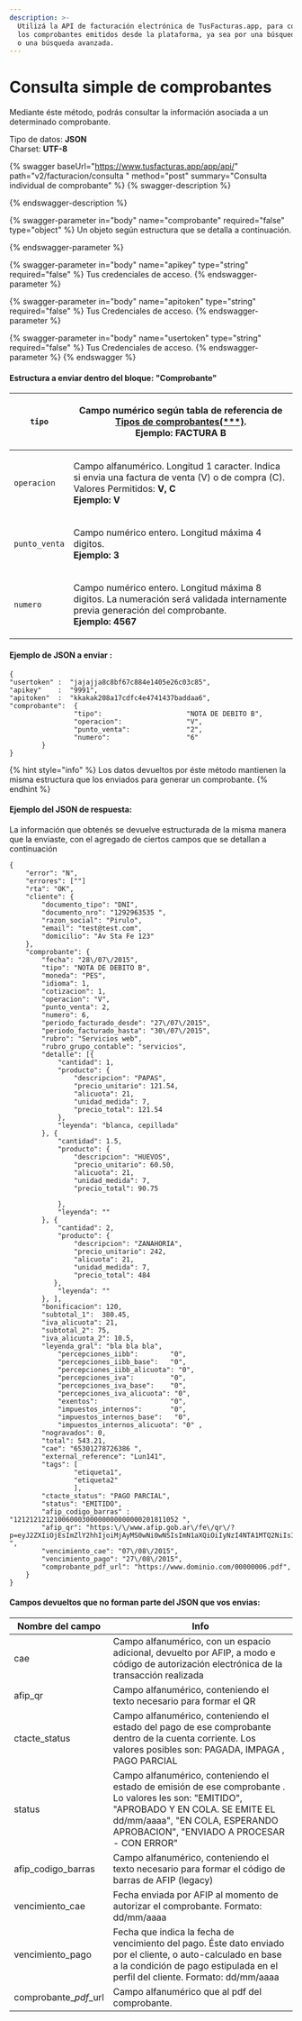 ```yaml
---
description: >-
  Utilizá la API de facturación electrónica de TusFacturas.app, para consultar
  los comprobantes emitidos desde la plataforma, ya sea por una búsqueda puntual
  o una búsqueda avanzada.
---
```


# Consulta simple de comprobantes



Mediante éste método, podrás consultar la información asociada a un determinado comprobante.

Tipo de datos: **JSON**\
Charset: **UTF-8**

{% swagger baseUrl="https://www.tusfacturas.app/app/api/" path="v2/facturacion/consulta " method="post" summary="Consulta individual de comprobante" %}
{% swagger-description %}

{% endswagger-description %}

{% swagger-parameter in="body" name="comprobante" required="false" type="object" %}
Un objeto según estructura que se detalla a continuación.


{% endswagger-parameter %}

{% swagger-parameter in="body" name="apikey" type="string" required="false" %}
Tus credenciales de acceso.
{% endswagger-parameter %}

{% swagger-parameter in="body" name="apitoken" type="string" required="false" %}
Tus Credenciales de acceso.
{% endswagger-parameter %}

{% swagger-parameter in="body" name="usertoken" type="string" required="false" %}
Tus Credenciales de acceso.
{% endswagger-parameter %}
{% endswagger %}

#### Estructura a enviar dentro del bloque: "Comprobante"

| `tipo`        | <p>Campo numérico según tabla de referencia de <a href="https://www.tusfacturas.com.ar/api-factura-electronica-afip.html#tabla-comprobantes">Tipos de comprobantes(***)</a>.<br><strong>Ejemplo: FACTURA B</strong></p> |
| ------------- | ----------------------------------------------------------------------------------------------------------------------------------------------------------------------------------------------------------------------- |
| `operacion`   | <p>Campo alfanumérico. Longitud 1 caracter. Indica si envia una factura de venta (V) o de compra (C).<br>Valores Permitidos: <strong>V, C</strong><br><strong>Ejemplo: V</strong></p>                                   |
| `punto_venta` | <p>Campo numérico entero. Longitud máxima 4 digitos.<br><strong>Ejemplo: 3</strong></p>                                                                                                                                 |
| `numero`      | <p>Campo numérico entero. Longitud máxima 8 digitos. La numeración será validada internamente previa generación del comprobante.<br><strong>Ejemplo: 4567</strong></p>                                                  |

#### Ejemplo de JSON a enviar :

```
{
"usertoken" :  "jajajja8c8bf67c884e1405e26c03c85",
"apikey"    :  "9991",
"apitoken"  :  "kkakak208a17cdfc4e4741437baddaa6",
"comprobante":  {
                "tipo":                     "NOTA DE DEBITO B",
                "operacion":                "V",
                "punto_venta":              "2",
                "numero":                   "6"
        }
}
```



{% hint style="info" %}
Los datos devueltos por éste método mantienen la misma estructura que los enviados para generar un comprobante.
{% endhint %}

#### Ejemplo del JSON de respuesta:

La información que obtenés se devuelve estructurada de la misma manera que la enviaste, con el agregado de ciertos campos que se detallan a continuación

```
{
	"error": "N",
	"errores": [""]
	"rta": "OK",
	"cliente": {
		"documento_tipo": "DNI",
		"documento_nro": "1292963535 ",
		"razon_social": "Pirulo",
		"email": "test@test.com",
		"domicilio": "Av Sta Fe 123"
	},
	"comprobante": {
		"fecha": "28\/07\/2015",
		"tipo": "NOTA DE DEBITO B",
		"moneda": "PES",
		"idioma": 1,
		"cotizacion": 1,
		"operacion": "V",
		"punto_venta": 2,
		"numero": 6,
		"periodo_facturado_desde": "27\/07\/2015",
		"periodo_facturado_hasta": "30\/07\/2015",
		"rubro": "Servicios web",
		"rubro_grupo_contable": "servicios",
		"detalle": [{
			"cantidad": 1,
			"producto": {
				"descripcion": "PAPAS",
				"precio_unitario": 121.54,
				"alicuota": 21,
				"unidad_medida": 7,
				"precio_total": 121.54
 			},
			"leyenda": "blanca, cepillada"
		}, {
			"cantidad": 1.5,
			"producto": {
				"descripcion": "HUEVOS",
				"precio_unitario": 60.50,
				"alicuota": 21,
				"unidad_medida": 7,
				"precio_total": 90.75
				
			},
			"leyenda": ""
		}, {
			"cantidad": 2,
			"producto": {
				"descripcion": "ZANAHORIA",
				"precio_unitario": 242,
				"alicuota": 21,
				"unidad_medida": 7,
				"precio_total": 484 
           },
			"leyenda": ""
		}, ],
		"bonificacion": 120,
		"subtotal_1":  380.45,
		"iva_alicuota": 21,
		"subtotal_2": 75,
		"iva_alicuota_2": 10.5,
		"leyenda_gral": "bla bla bla",
        	"percepciones_iibb":        "0",
        	"percepciones_iibb_base":   "0",
        	"percepciones_iibb_alicuota": "0",
        	"percepciones_iva":         "0",
        	"percepciones_iva_base":    "0",
        	"percepciones_iva_alicuota": "0",
     		"exentos":                  "0",
        	"impuestos_internos":       "0",
        	"impuestos_internos_base":   "0",
        	"impuestos_internos_alicuota": "0" ,
		"nogravados": 0,
		"total": 543.21,
		"cae": "65301278726386 ",
		"external_reference": "Lun141",
		"tags": [
				"etiqueta1",
				"etiqueta2"
				],
		"ctacte_status": "PAGO PARCIAL",
		"status": "EMITIDO",
		"afip_codigo_barras" : "12121212121006000300000000000000201811052 ",
		"afip_qr": "https:\/\/www.afip.gob.ar\/fe\/qr\/?p=eyJ2ZXIiOjEsImZlY2hhIjoiMjAyMS0wNi0wNSIsImN1aXQiOiIyNzI4NTA1MTQ2NiIsInB0b1Z0YSI6IjEwIiwidGlwb0NtcCI6MSwibnJvQ21wIjoiMDAwMDAwNzgiLCJpbXBvcnRlIjoiMDAwMDAwMDAwMzA4NS41MCIsIm1vbmVkYSI6IlBFUyIs ",
		"vencimiento_cae": "07\/08\/2015",
		"vencimiento_pago": "27\/08\/2015",
		"comprobante_pdf_url": "https://www.dominio.com/00000006.pdf",
	}
}
```

#### Campos devueltos que no forman parte del JSON que vos envias:

| Nombre del campo        | Info                                                                                                                                                                                                                     |
| ----------------------- | ------------------------------------------------------------------------------------------------------------------------------------------------------------------------------------------------------------------------ |
| cae                     | Campo alfanumérico, con un espacio adicional, devuelto por AFIP, a modo e código de autorización electrónica de la transacción realizada                                                                                 |
| afip\_qr                | Campo alfanumérico, conteniendo el texto necesario para formar el QR                                                                                                                                                     |
| ctacte\_status          | Campo alfanumérico, conteniendo el estado del pago de ese comprobante dentro de la cuenta corriente. Los valores posibles son: PAGADA, IMPAGA , PAGO PARCIAL                                                             |
| status                  | Campo alfanumérico, conteniendo el estado de emisión de ese comprobante . Lo valores les son: "EMITIDO", "APROBADO Y EN COLA. SE EMITE EL dd/mm/aaaa", "EN COLA, ESPERANDO APROBACION", "ENVIADO A PROCESAR - CON ERROR" |
| afip\_codigo\_barras    | Campo alfanumérico, conteniendo el texto necesario para formar el código de barras de AFIP (legacy)                                                                                                                      |
| vencimiento\_cae        | Fecha enviada por AFIP al momento de autorizar el comprobante. Formato: dd/mm/aaaa                                                                                                                                       |
| vencimiento\_pago       | Fecha que indica la fecha de vencimiento del pago. Éste dato enviado por el cliente, o auto-calculado en base a la condición de pago estipulada en el perfil del cliente. Formato: dd/mm/aaaa                            |
| comprobante\__pdf_\_url | Campo alfanumérico que al pdf del comprobante.                                                                                                                                                                           |









